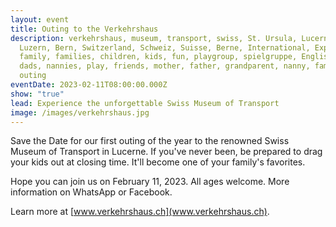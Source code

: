 ```yaml
---
layout: event
title: Outing to the Verkehrshaus
description: verkehrshaus, museum, transport, swiss, St. Ursula, Lucerne,
  Luzern, Bern, Switzerland, Schweiz, Suisse, Berne, International, Expat,
  family, families, children, kids, fun, playgroup, spielgruppe, English, moms,
  dads, nannies, play, friends, mother, father, grandparent, nanny, family,
  outing
eventDate: 2023-02-11T08:00:00.000Z
show: "true"
lead: Experience the unforgettable Swiss Museum of Transport
image: /images/verkehrshaus.jpg
---
```

Save the Date for our first outing of the year to the renowned Swiss Museum of Transport in Lucerne. If you've never been, be prepared to drag your kids out at closing time. It'll become one of your family's favorites.

Hope you can join us on February 11, 2023. All ages welcome. More information on WhatsApp or Facebook.

Learn more at [www.verkehrshaus.ch](www.verkehrshaus.ch).